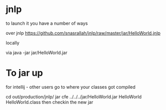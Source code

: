 jnlp
====
to launch it you have a number of ways

over jnlp
https://github.com/snasrallah/jnlp/raw/master/jar/HelloWorld.jnlp

locally

via
java -jar jar/HelloWorld.jar

To jar up
=========
for intellij - other users go to where your classes got compiled

cd out/production/jnlp/
jar cfe ../../../jar/HelloWorld.jar HelloWorld HelloWorld.class
then checkin the new jar